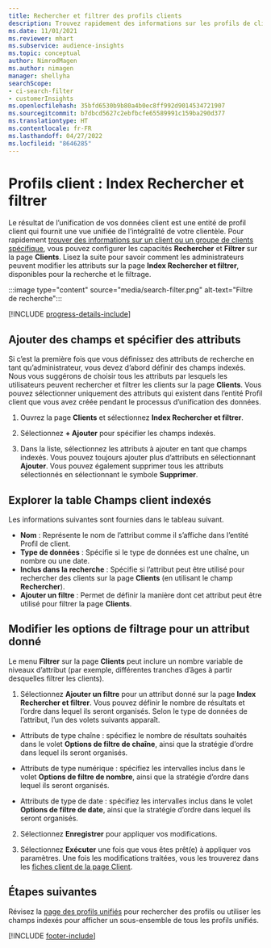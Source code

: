 ```yaml
---
title: Rechercher et filtrer des profils clients
description: Trouvez rapidement des informations sur les profils de clients unifiés et filtrez les attributs spécifiés.
ms.date: 11/01/2021
ms.reviewer: mhart
ms.subservice: audience-insights
ms.topic: conceptual
author: NimrodMagen
ms.author: nimagen
manager: shellyha
searchScope:
- ci-search-filter
- customerInsights
ms.openlocfilehash: 35bfd6530b9b80a4b0ec8ff992d9014534721907
ms.sourcegitcommit: b7dbcd5627c2ebfbcfe65589991c159ba290d377
ms.translationtype: HT
ms.contentlocale: fr-FR
ms.lasthandoff: 04/27/2022
ms.locfileid: "8646285"
---
```

# <a name="customer-profiles-search--filter-index"></a>Profils client : Index Rechercher et filtrer

Le résultat de l’unification de vos données client est une entité de profil client qui fournit une vue unifiée de l’intégralité de votre clientèle. Pour rapidement [trouver des informations sur un client ou un groupe de clients spécifique](customer-profiles.md), vous pouvez configurer les capacités **Rechercher** et **Filtrer** sur la page **Clients**. Lisez la suite pour savoir comment les administrateurs peuvent modifier les attributs sur la page **Index Rechercher et filtrer**, disponibles pour la recherche et le filtrage.

   :::image type="content" source="media/search-filter.png" alt-text="Filtre de recherche":::

[!INCLUDE [progress-details-include](includes/progress-details-pane.md)]

## <a name="add-fields-and-specify-attributes"></a>Ajouter des champs et spécifier des attributs

Si c’est la première fois que vous définissez des attributs de recherche en tant qu’administrateur, vous devez d’abord définir des champs indexés. Nous vous suggérons de choisir tous les attributs par lesquels les utilisateurs peuvent rechercher et filtrer les clients sur la page **Clients**. Vous pouvez sélectionner uniquement des attributs qui existent dans l’entité Profil client que vous avez créée pendant le processus d’unification des données.

1. Ouvrez la page **Clients** et sélectionnez **Index Rechercher et filtrer**.

2. Sélectionnez **+ Ajouter** pour spécifier les champs indexés.

3. Dans la liste, sélectionnez les attributs à ajouter en tant que champs indexés. Vous pouvez toujours ajouter plus d’attributs en sélectionnant **Ajouter**. Vous pouvez également supprimer tous les attributs sélectionnés en sélectionnant le symbole **Supprimer**.

## <a name="explore-the-indexed-customer-fields-table"></a>Explorer la table Champs client indexés

Les informations suivantes sont fournies dans le tableau suivant.

- **Nom** : Représente le nom de l’attribut comme il s’affiche dans l’entité Profil de client.
- **Type de données** : Spécifie si le type de données est une chaîne, un nombre ou une date.
- **Inclus dans la recherche** : Spécifie si l’attribut peut être utilisé pour rechercher des clients sur la page **Clients** (en utilisant le champ **Rechercher**).
- **Ajouter un filtre** : Permet de définir la manière dont cet attribut peut être utilisé pour filtrer la page **Clients**.

## <a name="editing-filtering-options-for-a-given-attribute"></a>Modifier les options de filtrage pour un attribut donné

Le menu **Filtrer** sur la page **Clients** peut inclure un nombre variable de niveaux d’attribut (par exemple, différentes tranches d’âges à partir desquelles filtrer les clients).

1. Sélectionnez **Ajouter un filtre** pour un attribut donné sur la page **Index Rechercher et filtrer**. Vous pouvez définir le nombre de résultats et l’ordre dans lequel ils seront organisés. Selon le type de données de l’attribut, l’un des volets suivants apparaît.

- Attributs de type chaîne : spécifiez le nombre de résultats souhaités dans le volet **Options de filtre de chaîne**, ainsi que la stratégie d’ordre dans lequel ils seront organisés.

- Attributs de type numérique : spécifiez les intervalles inclus dans le volet **Options de filtre de nombre**, ainsi que la stratégie d’ordre dans lequel ils seront organisés.

- Attributs de type de date : spécifiez les intervalles inclus dans le volet **Options de filtre de date**, ainsi que la stratégie d’ordre dans lequel ils seront organisés.

2. Sélectionnez **Enregistrer** pour appliquer vos modifications.

3. Sélectionnez **Exécuter** une fois que vous êtes prêt(e) à appliquer vos paramètres. Une fois les modifications traitées, vous les trouverez dans les [fiches client de la page Client](customer-profiles.md). 

## <a name="next-steps"></a>Étapes suivantes

Révisez la [page des profils unifiés](customer-profiles.md) pour rechercher des profils ou utiliser les champs indexés pour afficher un sous-ensemble de tous les profils unifiés.


[!INCLUDE [footer-include](includes/footer-banner.md)]
